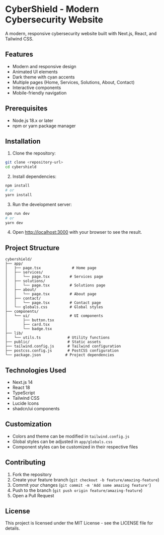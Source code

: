 # CyberShield - Modern Cybersecurity Website

A modern, responsive cybersecurity website built with Next.js, React, and Tailwind CSS.

## Features

- Modern and responsive design
- Animated UI elements
- Dark theme with cyan accents
- Multiple pages (Home, Services, Solutions, About, Contact)
- Interactive components
- Mobile-friendly navigation

## Prerequisites

- Node.js 18.x or later
- npm or yarn package manager

## Installation

1. Clone the repository:
```bash
git clone <repository-url>
cd cybershield
```

2. Install dependencies:
```bash
npm install
# or
yarn install
```

3. Run the development server:
```bash
npm run dev
# or
yarn dev
```

4. Open [http://localhost:3000](http://localhost:3000) with your browser to see the result.

## Project Structure

```
cybershield/
├── app/
│   ├── page.tsx              # Home page
│   ├── services/
│   │   └── page.tsx         # Services page
│   ├── solutions/
│   │   └── page.tsx         # Solutions page
│   ├── about/
│   │   └── page.tsx         # About page
│   ├── contact/
│   │   └── page.tsx         # Contact page
│   └── globals.css          # Global styles
├── components/
│   └── ui/                  # UI components
│       ├── button.tsx
│       ├── card.tsx
│       └── badge.tsx
├── lib/
│   └── utils.ts            # Utility functions
├── public/                 # Static assets
├── tailwind.config.js      # Tailwind configuration
├── postcss.config.js       # PostCSS configuration
└── package.json           # Project dependencies
```

## Technologies Used

- Next.js 14
- React 18
- TypeScript
- Tailwind CSS
- Lucide Icons
- shadcn/ui components

## Customization

- Colors and theme can be modified in `tailwind.config.js`
- Global styles can be adjusted in `app/globals.css`
- Component styles can be customized in their respective files

## Contributing

1. Fork the repository
2. Create your feature branch (`git checkout -b feature/amazing-feature`)
3. Commit your changes (`git commit -m 'Add some amazing feature'`)
4. Push to the branch (`git push origin feature/amazing-feature`)
5. Open a Pull Request

## License

This project is licensed under the MIT License - see the LICENSE file for details. 